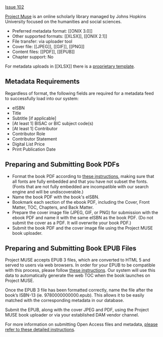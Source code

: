 [Issue 102](https://github.com/thoth-pub/thoth/issues/102)

[Project Muse](https://muse.jhu.edu/) is an online scholarly library managed by Johns Hopkins University focused on the humanities and social sciences. 

* Preferred metadata format: [[ONIX 3.0]]
* Other supported formats: [[XLSX]], [[ONIX 2.1]]
* File transfer: via uploader tool
* Cover file: [[JPEG]], [[GIF]], [[PNG]]
* Content files: [[PDF]], [[EPUB]]
* Chapter support: No

For metadata uploads in [[XLSX]] there is a [proprietary template](https://about.muse.jhu.edu/media/uploads/metadata_submission_template.xls).

## Metadata Requirements

Regardless of format, the following fields are required for a metadata feed to successfully load into our system:

* eISBN
* Title
* Subtitle [if applicable]
* [At least 1] BISAC or BIC subject code(s)
* [At least 1] Contributor
* Contributor Role
* Contributor Statement
* Digital List Price
* Print Publication Date

## Preparing and Submitting Book PDFs

* Format the book PDF according to [these instructions](https://cloud.copim.ac.uk/s/gm2GdExdtDeX453), making sure that all fonts are fully embedded and that you have not subset the fonts. (Fonts that are not fully embedded are incompatible with our search engine and will be undiscoverable.)
* Name the book PDF with the book's eISBN.
* Bookmark each section of the ebook PDF, including the Cover, Front Matter, TOC, Chapters, and Back Matter.
* Prepare the cover image file (JPEG, GIF, or PNG) for submission with the ebook PDF and name it with the same eISBN as the book PDF. (Do not submit the cover as a PDF. It will overwrite your book PDF.)
* Submit the book PDF and the cover image file using the Project MUSE book uploader.

## Preparing and Submitting Book EPUB Files

Project MUSE accepts EPUB 3 files, which are converted to HTML 5 and served to users via web browsers. In order for your EPUB to be compatible with this process, please follow [these instructions](https://cloud.copim.ac.uk/s/fGNorHxEafjFb2G). Our system will use this data to automatically generate the web TOC when the book launches on Project MUSE.

Once the EPUB 3 file has been formatted correctly, name the file after the book’s ISBN-13 (ie. 9780000000000.epub). This allows it to be easily matched with the corresponding metadata in our database.

Submit the EPUB, along with the cover JPEG and PDF, using the Project MUSE book uploader or via your established DAM vendor channel.

For more information on submitting Open Access files and metadata, [please refer to these detailed instructions](https://about.muse.jhu.edu/pub/docs/oa-books-instructions).


